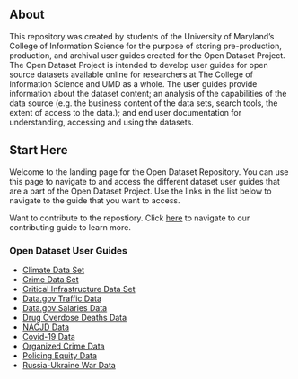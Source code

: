               
## About
This repository was created by students of the University of Maryland’s College of Information Science for the purpose of storing pre-production, production, and archival user guides created for the Open Dataset Project. The Open Dataset Project is intended to develop user guides for open source datasets available online for researchers at The College of Information Science and UMD as a whole. The user guides provide information about the dataset content; an analysis of the capabilities of the data source (e.g. the business content of the data sets, search tools, the extent of access to the data.); and end user documentation for understanding, accessing and using the datasets. 

## Start Here
Welcome to the landing page for the Open Dataset Repository. You can use this page to navigate to and access the different dataset user guides that are a part of the Open Dataset Project. Use the links in the list below to navigate to the guide that you want to access. 

Want to contribute to the repostiory. Click [here](./docs/contributing.md) to navigate to our contributing guide to learn more.

### Open Dataset User Guides
- [Climate Data Set](./Current%20User%20Guides/ClimateData_v2.0.pdf)
- [Crime Data Set](./Current%20User%20Guides/CrimeData_v2.0.pdf)
- [Critical Infrastructure Data Set](./Current%20User%20Guides/CriticalInfrastructure_v2.0.pdf)
- [Data.gov Traffic Data](./Current%20User%20Guides/DATA.GOV%20INSTRUCTIONAL%20USER%20GUIDE.pdf)
- [Data.gov Salaries Data](./Current%20User%20Guides/Data.gov%20salaries%20user%20guide.pdf)
- [Drug Overdose Deaths Data](./Current%20User%20Guides/Data.gov%20salaries%20user%20guide.pdf)
- [NACJD Data](./Current%20User%20Guides/NACJD%20User%20Guide.pdf)
- [Covid-19 Data](./Current%20User%20Guides/Official%20Covid-19%20Dataset%20Guide.pdf)
- [Organized Crime Data](./Current%20User%20Guides/OrganizedCrimeAndCorruption_v2.0.pdf)
- [Policing Equity Data](./Current%20User%20Guides/Policing%20Equity%20Data%20User%20Guide.pdf)
- [Russia-Ukraine War Data](./Current%20User%20Guides/The%20Russia-Ukraine%20War.pdf)